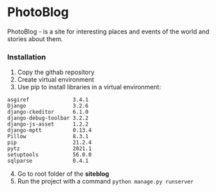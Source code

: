 # PhotoBlog

PhotoBlog - is a site for interesting places and events of the world and stories about them.

### Installation

1. Copy the githab repository
2. Create virtual environment
3. Use pip to install libraries in a virtual environment: 
```
asgiref              3.4.1
Django               3.2.6
django-ckeditor      6.1.0
django-debug-toolbar 3.2.2
django-js-asset      1.2.2
django-mptt          0.13.4
Pillow               8.3.1
pip                  21.2.4
pytz                 2021.1
setuptools           56.0.0
sqlparse             0.4.1
```
4. Go to root folder of the **siteblog**
5. Run the project with a command `python manage.py runserver`
